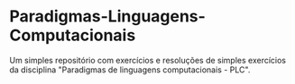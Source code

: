 # Paradigmas-Linguagens-Computacionais
Um simples repositório com exercícios e resoluções de simples exercícios da disciplina "Paradigmas de linguagens computacionais - PLC".
